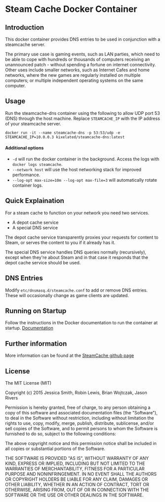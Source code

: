 # Steam Cache Docker Container

## Introduction

This docker container provides DNS entries to be used in conjunction with a steamcache server.

The primary use case is gaming events, such as LAN parties, which need to be able to cope with hundreds or thousands of computers receiving an unannounced patch - without spending a fortune on internet connectivity. Other uses include smaller networks, such as Internet Cafes and home networks, where the new games are regularly installed on multiple computers; or multiple independent operating systems on the same computer.

## Usage

Run the steamcache-dns container using the following to allow UDP port 53 (DNS) through the host machine. Replace `STEAMCACHE_IP` with the IP address of your steamcache server.

```
docker run -it --name steamcache-dns -p 53:53/udp -e STEAMCACHE_IP=10.0.0.3 kixelated/steamcache-dns:latest
```

#### Additional options

* `-d` will run the docker container in the background. Access the logs with `docker logs steamcache`.
* `--network host` will use the host networking stack for improved performance.
* `--log-opt max-size=10m --log-opt max-file=3` will automatically rotate container logs.

## Quick Explaination

For a steam cache to function on your network you need two services.
* A depot cache service
* A special DNS service

The depot cache service transparently proxies your requests for content to Steam, or serves the content to you if it already has it.

The special DNS service handles DNS queries normally (recursively), except when they're about Steam and in that case it responds that the depot cache service should be used.

## DNS Entries

Modify `etc/dnsmasq.d/steamcache.conf` to add or remove DNS entries. These will occasionally change as game clients are updated.

## Running on Startup

Follow the instructions in the Docker documentation to run the container at startup.
[Documentation](https://docs.docker.com/engine/admin/host_integration/)

## Further information

More information can be found at the [SteamCache github page](http://steamcache.net)

## License

The MIT License (MIT)

Copyright (c) 2015 Jessica Smith, Robin Lewis, Brian Wojtczak, Jason Rivers

Permission is hereby granted, free of charge, to any person obtaining a copy
of this software and associated documentation files (the "Software"), to deal
in the Software without restriction, including without limitation the rights
to use, copy, modify, merge, publish, distribute, sublicense, and/or sell
copies of the Software, and to permit persons to whom the Software is
furnished to do so, subject to the following conditions:

The above copyright notice and this permission notice shall be included in
all copies or substantial portions of the Software.

THE SOFTWARE IS PROVIDED "AS IS", WITHOUT WARRANTY OF ANY KIND, EXPRESS OR
IMPLIED, INCLUDING BUT NOT LIMITED TO THE WARRANTIES OF MERCHANTABILITY,
FITNESS FOR A PARTICULAR PURPOSE AND NONINFRINGEMENT. IN NO EVENT SHALL THE
AUTHORS OR COPYRIGHT HOLDERS BE LIABLE FOR ANY CLAIM, DAMAGES OR OTHER
LIABILITY, WHETHER IN AN ACTION OF CONTRACT, TORT OR OTHERWISE, ARISING FROM,
OUT OF OR IN CONNECTION WITH THE SOFTWARE OR THE USE OR OTHER DEALINGS IN
THE SOFTWARE.
